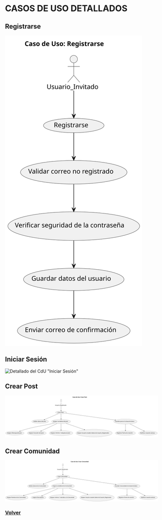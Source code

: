 # CASOS DE USO DETALLADOS

## Registrarse
![Detallado del CdU "Registrarse"](https://github.com/miguelgomez75/24-25-IdSw1-SDR/blob/main/images/modelosUML%20-%20SVG/Detallado%20de%20CdU/CdU_Registrarse.svg)

## Iniciar Sesión
![Detallado del CdU "Iniciar Sesión"](https://github.com/miguelgomez75/24-25-IdSw1-SDR/blob/main/images/modelosUML%20-%20SVG/Detallado%20de%20CdU/CdU_Iniciar_Sesión.svg)

## Crear Post
![Detallado del CdU "Crear Post"](https://github.com/miguelgomez75/24-25-IdSw1-SDR/blob/main/images/modelosUML%20-%20SVG/Detallado%20de%20CdU/CdU_Crear_Post.svg)

## Crear Comunidad
![Detallado del CdU "Crear Comunidad"](https://github.com/miguelgomez75/24-25-IdSw1-SDR/blob/main/images/modelosUML%20-%20SVG/Detallado%20de%20CdU/CdU_Crear_Comunidad.svg)

### [Volver](https://github.com/miguelgomez75/24-25-IdSw1-SDR/tree/main/Documentaci%C3%B3n)
